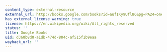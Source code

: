 ```yaml
---
content_type: external-resource
external_url: http://books.google.com/books?id=aufIKy9Ufl8C&pg=PA24=onepage
has_external_license_warning: true
license: https://en.wikipedia.org/wiki/All_rights_reserved
status: ''
title: Google Books
uid: d360b8d0-a1db-474d-804c-af515f1b9eaa
wayback_url: ''
---
```

